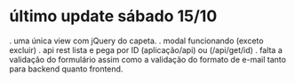 # último update sábado 15/10
. uma única view com jQuery do capeta.
. modal funcionando (exceto excluir)
. api rest lista e pega por ID (aplicação/api) ou (/api/get/id)
. falta a validação do formulário assim como a validação do formato de e-mail tanto para backend quanto frontend.
